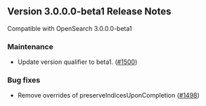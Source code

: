 ## Version 3.0.0.0-beta1 Release Notes

Compatible with OpenSearch 3.0.0.0-beta1

### Maintenance
* Update version qualifier to beta1. ([#1500](https://github.com/opensearch-project/security-analytics/pull/1500))

### Bug fixes
* Remove overrides of preserveIndicesUponCompletion ([#1498](https://github.com/opensearch-project/security-analytics/pull/1498))
